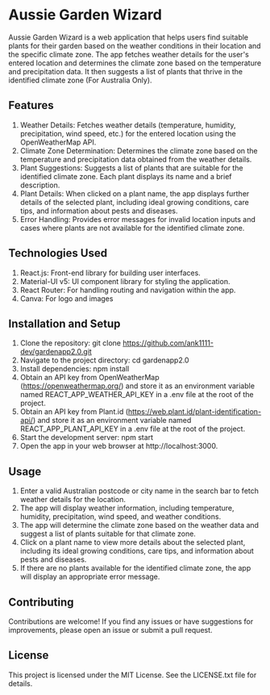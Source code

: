 # Aussie Garden Wizard
Aussie Garden Wizard is a web application that helps users find suitable plants for their garden based on the weather conditions in their location and the specific climate zone. The app fetches weather details for the user's entered location and determines the climate zone based on the temperature and precipitation data. It then suggests a list of plants that thrive in the identified climate zone (For Australia Only).

## Features
1. Weather Details: Fetches weather details (temperature, humidity, precipitation, wind speed, etc.) for the entered location using the OpenWeatherMap API.
2. Climate Zone Determination: Determines the climate zone based on the temperature and precipitation data obtained from the weather details.
3. Plant Suggestions: Suggests a list of plants that are suitable for the identified climate zone. Each plant displays its name and a brief description.
4. Plant Details: When clicked on a plant name, the app displays further details of the selected plant, including ideal growing conditions, care tips, and information about pests and diseases.
5. Error Handling: Provides error messages for invalid location inputs and cases where plants are not available for the identified climate zone.

## Technologies Used
1. React.js: Front-end library for building user interfaces.
2. Material-UI v5: UI component library for styling the application.
3. React Router: For handling routing and navigation within the app.
4. Canva: For logo and images

## Installation and Setup
1. Clone the repository: git clone https://github.com/ank1111-dev/gardenapp2.0.git
2. Navigate to the project directory: cd gardenapp2.0
3. Install dependencies: npm install 
4. Obtain an API key from OpenWeatherMap (https://openweathermap.org/) and store it as an environment variable named REACT_APP_WEATHER_API_KEY in a .env file at the root of the project.
5. Obtain an API key from Plant.id (https://web.plant.id/plant-identification-api/) and store it as an environment variable named REACT_APP_PLANT_API_KEY in a .env file at the root of the project.
6. Start the development server: npm start
7. Open the app in your web browser at http://localhost:3000.

## Usage
1. Enter a valid Australian postcode or city name in the search bar to fetch weather details for the location.
2. The app will display weather information, including temperature, humidity, precipitation, wind speed, and weather conditions.
3. The app will determine the climate zone based on the weather data and suggest a list of plants suitable for that climate zone.
4. Click on a plant name to view more details about the selected plant, including its ideal growing conditions, care tips, and information about pests and diseases.
5.  If there are no plants available for the identified climate zone, the app will display an appropriate error message.
    
## Contributing
Contributions are welcome! If you find any issues or have suggestions for improvements, please open an issue or submit a pull request.

## License
This project is licensed under the MIT License. See the LICENSE.txt file for details.
